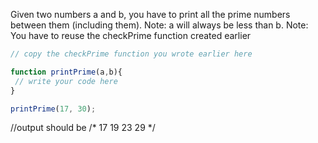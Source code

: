Given two numbers a and b, you have to print all the prime numbers between them (including them).
Note: a will always be less than b.
Note: You have to reuse the checkPrime function created earlier

```js
// copy the checkPrime function you wrote earlier here

function printPrime(a,b){
 // write your code here
}

printPrime(17, 30);
```
//output should be
/*
17
19
23
29
*/
